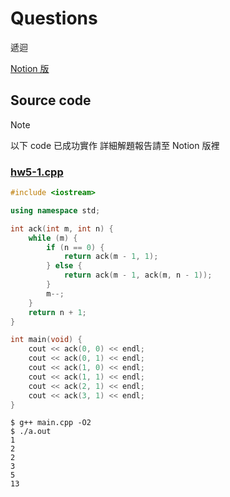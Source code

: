 # Questions

遞迴

[Notion 版](https://lturret.notion.site/Ackermann-s-function-hw-report-52a060a8c00b428ab059bf6e3702f671?pvs=4)

## Source code

> [!NOTE]
> 以下 code 已成功實作
> 詳細解題報告請至 Notion 版裡

### [hw5-1.cpp](./hw5-1.cpp)

```cpp
#include <iostream>

using namespace std;

int ack(int m, int n) {
    while (m) {
        if (n == 0) {
            return ack(m - 1, 1);
        } else {
            return ack(m - 1, ack(m, n - 1));
        }
        m--;
    }
    return n + 1;
}

int main(void) {
    cout << ack(0, 0) << endl;
    cout << ack(0, 1) << endl;
    cout << ack(1, 0) << endl;
    cout << ack(1, 1) << endl;
    cout << ack(2, 1) << endl;
    cout << ack(3, 1) << endl;
}
```

```console
$ g++ main.cpp -O2
$ ./a.out
1
2
2
3
5
13
```
